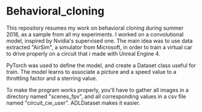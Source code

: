 # Behavioral_cloning

This repository resumes my work on behavioral cloning during summer 2018, as a sample from all my experiments. I worked on a convolutional model, inspired by Nvidia's supervised one. The main idea was to use data extracted "AirSim", a simulator from Microsoft, in order to train a virtual car to drive properly on a circuit that i made with Unreal Engine 4.

PyTorch was used to define the model, and create a Dataset class useful for train. The model learns to associate a picture and a speed value to a throttling factor and a sterring value.

To make the program works properly, you'll have to gather all images in a directory named "scenes_fpv", and all corresponding values in a csv file named "circuit_cw_user". ADLDataset makes it easier.
